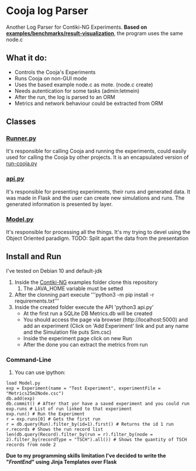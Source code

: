 # Cooja log Parser

Another Log Parser for Contiki-NG Experiments.
**Based on [examples/benchmarks/result-visualization](https://github.com/contiki-ng/contiki-ng/tree/develop/examples/benchmarks/result-visualization)**, the program uses the same node.c

## What it do:
- Controls the Cooja's Experiments
- Runs Cooja on non-GUI mode
- Uses the based example node.c as mote. (node.c create)
- Needs autentication for some tasks (admin:letmein)
- After the run, the log is parsed to an ORM
- Metrics and network behaviour could be extracted from ORM

## Classes
### [Runner.py](https://github.com/ivanilsonjunior/pythonLogParser/blob/main/Runner.py)
It's responsible for calling Cooja and running the experiments, could easily used for calling the Cooja by other projects. It is an encapsulated version of [run-cooja.py](https://github.com/contiki-ng/contiki-ng/blob/develop/examples/benchmarks/result-visualization/run-cooja.py)
### [api.py](https://github.com/ivanilsonjunior/pythonLogParser/blob/main/api.py)
It's responsible for presenting experiments, their runs and generated data. It was made in Flask and the user can create new simulations and runs. The generated information is presented by layer.
### [Model.py](https://github.com/ivanilsonjunior/pythonLogParser/blob/main/Model.py)
It's responsible for processing all the things. It's my trying to devel using the Object Oriented paradigm.
TODO: Split apart the data from the presentation

## Install and Run

I've tested on Debian 10 and default-jdk

1. Inside the [Contiki-NG](https://github.com/contiki-ng/contiki-ng) examples folder clone this repository
   1. The JAVA_HOME variable must be setted
2. After the clonning part execute '''python3 -m pip install -r requirements.txt'''
3. Inside the created folder execute the API 'python3 api.py'
   - At the first run a SQLite DB Metrics.db will be created
   - You should access the page via browser (http://localhost:5000) and add an experiment (Click on 'Add Experiment' link and put any name and the Simulation file puts Sim.csc)
   - Inside the experiment page click on new Run
   - After the done you can extract the metrics from run
 
 ### Command-Line
 1. You can use ipython:
   ```
   load Model.py
   exp = Experiment(name = "Test Experiment", experimentFile = "Metrics25m2Node.csc")
   db.add(exp)
   db.commit() # After that yor have a saved experiment and you could run
   exp.runs # List of run linked to that experiment
   exp.run() # Run the Experiment
   r = exp.runs[0] # Gets the first run
   r = db.query(Run).filter_by(id=1).first() # Returns the id 1 run
   r.records # Shows the run record list
   len(db.query(Record).filter_by(run = r).filter_by(node = 2).filter_by(recordType = "TSCH").all()) # Shows the quantity of TSCH records from node 2
   ```


**Due to my programming skills limitation I've decided to write the "_FrontEnd_" using Jinja Templates over Flask**
